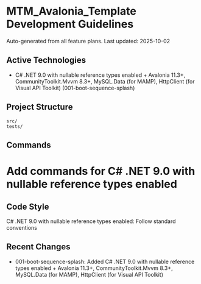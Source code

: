 # MTM_Avalonia_Template Development Guidelines

Auto-generated from all feature plans. Last updated: 2025-10-02

## Active Technologies
- C# .NET 9.0 with nullable reference types enabled + Avalonia 11.3+, CommunityToolkit.Mvvm 8.3+, MySQL.Data (for MAMP), HttpClient (for Visual API Toolkit) (001-boot-sequence-splash)

## Project Structure
```
src/
tests/
```

## Commands
# Add commands for C# .NET 9.0 with nullable reference types enabled

## Code Style
C# .NET 9.0 with nullable reference types enabled: Follow standard conventions

## Recent Changes
- 001-boot-sequence-splash: Added C# .NET 9.0 with nullable reference types enabled + Avalonia 11.3+, CommunityToolkit.Mvvm 8.3+, MySQL.Data (for MAMP), HttpClient (for Visual API Toolkit)

<!-- MANUAL ADDITIONS START -->
<!-- MANUAL ADDITIONS END -->
